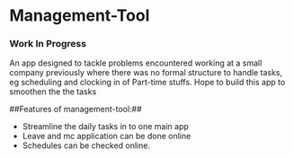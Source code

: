 # Management-Tool
### Work In Progress

An app designed to tackle problems encountered working at a small company previously where there was no formal structure to handle tasks, eg scheduling and clocking in of Part-time stuffs. Hope to build this app to smoothen the the tasks

##Features of management-tool:##

- Streamline the daily tasks in to one main app
- Leave and mc application can be done online
- Schedules can be checked online.
